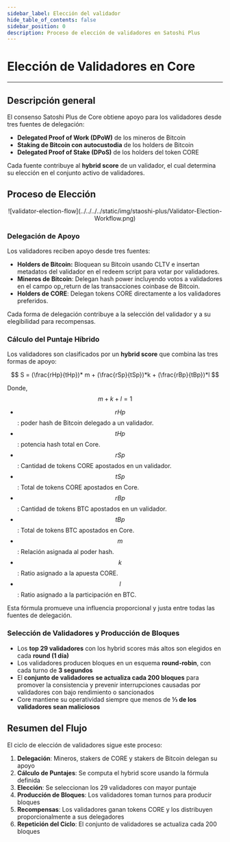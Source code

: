 ```yaml
---
sidebar_label: Elección del validador
hide_table_of_contents: false
sidebar_position: 0
description: Proceso de elección de validadores en Satoshi Plus
---
```


# Elección de Validadores en Core

---

## Descripción general

El consenso Satoshi Plus de Core obtiene apoyo para los validadores desde tres fuentes de delegación:

- **Delegated Proof of Work (DPoW)** de los mineros de Bitcoin
- **Staking de Bitcoin con autocustodia** de los holders de Bitcoin
- **Delegated Proof of Stake (DPoS)** de los holders del token CORE

Cada fuente contribuye al **hybrid score** de un validador, el cual determina su elección en el conjunto activo de validadores.

## Proceso de Elección

<p align="center">
![validator-election-flow](../../../../static/img/staoshi-plus/Validator-Election-Workflow.png)
</p>

### Delegación de Apoyo

Los validadores reciben apoyo desde tres fuentes:

- **Holders de Bitcoin:** Bloquean su Bitcoin usando CLTV e insertan metadatos del validador en el redeem script para votar por validadores.
- **Mineros de Bitcoin**: Delegan hash power incluyendo votos a validadores en el campo op_return de las transacciones coinbase de Bitcoin.
- **Holders de CORE**: Delegan tokens CORE directamente a los validadores preferidos.

Cada forma de delegación contribuye a la selección del validador y a su elegibilidad para recompensas.

### Cálculo del Puntaje Híbrido

Los validadores son clasificados por un **hybrid score** que combina las tres formas de apoyo:

$$
S = (\frac{rHp}{tHp})* m + (\frac{rSp}{tSp})*k + (\frac{rBp}{tBp})*l
$$

Donde, $$m + k + l = 1$$

- $$rHp$$: poder hash de Bitcoin delegado a un validador.
- $$tHp$$: potencia hash total en Core.
- $$rSp$$: Cantidad de tokens CORE apostados en un validador.
- $$tSp$$: Total de tokens CORE apostados en Core.
- $$rBp$$: Cantidad de tokens BTC apostados en un validador.
- $$tBp$$: Total de tokens BTC apostados en Core.
- $$m$$: Relación asignada al poder hash.
- $$k$$: Ratio asignado a la apuesta CORE.
- $$l$$: Ratio asignado a la participación en BTC.

Esta fórmula promueve una influencia proporcional y justa entre todas las fuentes de delegación.

### Selección de Validadores y Producción de Bloques

- Los **top 29 validadores** con los hybrid scores más altos son elegidos en cada **round (1 día)**
- Los validadores producen bloques en un esquema **round-robin**, con cada turno de **3 segundos**
- El **conjunto de validadores se actualiza cada 200 bloques** para promover la consistencia y prevenir interrupciones causadas por validadores con bajo rendimiento o sancionados
- Core mantiene su operatividad siempre que menos de **⅓ de los validadores sean maliciosos**

## Resumen del Flujo

El ciclo de elección de validadores sigue este proceso:

1. **Delegación**: Mineros, stakers de CORE y stakers de Bitcoin delegan su apoyo
2. **Cálculo de Puntajes**: Se computa el hybrid score usando la fórmula definida
3. **Elección**: Se seleccionan los 29 validadores con mayor puntaje
4. **Producción de Bloques**: Los validadores toman turnos para producir bloques
5. **Recompensas**: Los validadores ganan tokens CORE y los distribuyen proporcionalmente a sus delegadores
6. **Repetición del Ciclo**: El conjunto de validadores se actualiza cada 200 bloques
